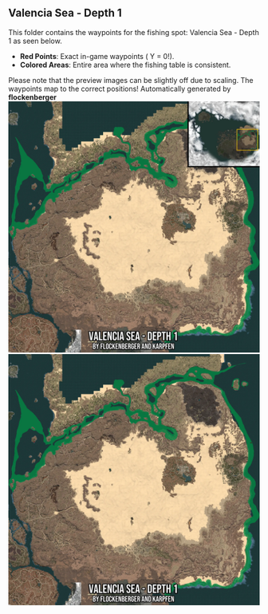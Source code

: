 ## Valencia Sea - Depth 1
This folder contains the waypoints for the fishing spot: Valencia Sea - Depth 1 as seen below.

- **Red Points**: Exact in-game waypoints ( Y = 0!).
- **Colored Areas**: Entire area where the fishing table is consistent.

Please note that the preview images can be slightly off due to scaling. The waypoints map to the correct positions!
Automatically generated by **flockenberger**
<img src="./Preview.webp" width="900"/> <img src="./Preview_Full.webp" width="900"/>